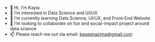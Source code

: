 - 👋 Hi, I’m Kayla
- 👀 I’m interested in Data Science and UI/UX
- 🌱 I’m currently learning Data Science, UI/UX, and Front-End Website
- 💞️ I’m looking to collaborate on fun and social-impact project around data science
- 📫 Please reach me out via email: kqueenazima@gmail.com

<!---
kaylaque/kaylaque is a ✨ special ✨ repository because its `README.md` (this file) appears on your GitHub profile.
You can click the Preview link to take a look at your changes.
--->
